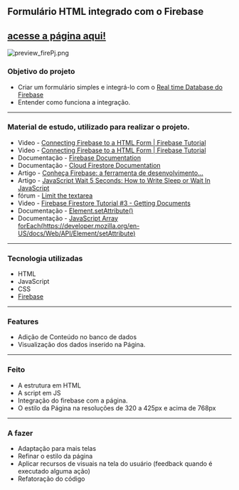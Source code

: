 ## Formulário HTML integrado com o Firebase
## [acesse a página aqui!](https://odisseu93.github.io/HTLM-and-firebase/)
<img src="https://www.imagemhost.com.br/images/2022/03/27/preview_firePj.png" alt="preview_firePj.png" border="0" />



### Objetivo do projeto
- Criar um formulário simples e integrá-lo com o [Real time Database do Firebase](https://firebase.google.com/docs/reference/js/database?hl=pt&authuser=1)
- Entender como funciona a integração. 
***
### Material de estudo, utilizado para realizar o projeto.
- Video - [Connecting Firebase to a HTML Form | Firebase Tutorial](https://www.youtube.com/watch?v=RAWHXRTKTHw) 
- Video - [Connecting Firebase to a HTML Form | Firebase Tutorial](https://www.youtube.com/watch?v=RAWHXRTKTHw) 
- Documentação - [Firebase Documentation](https://firebase.google.com/docs?authuser=1&hl=pt)
- Documentação - [Cloud Firestore Documentation](https://firebase.google.com/docs/firestore/quickstart?hl=pt&authuser=1)
- Artigo - [Conheça Firebase: a ferramenta de desenvolvimento...](https://rockcontent.com/br/blog/firebase/)
- Artigo - [JavaScript Wait 5 Seconds: How to Write Sleep or Wait In JavaScript](https://www.positioniseverything.net/javascript-wait-5-seconds)
- fórum - [Limit the textarea](https://stackoverflow.com/questions/7645209/limit-the-textarea)
- Video - [Firebase Firestore Tutorial #3 - Getting Documents](https://www.youtube.com/watch?v=kmTECF0JZyQ)
- Documentação - [Element.setAttribute()]()
- Documentação - [JavaScript Array forEach(https://developer.mozilla.org/en-US/docs/Web/API/Element/setAttribute)
](https://www.w3schools.com/jsref/jsref_forEach.asp)
***
### Tecnologia utilizadas
- HTML
- JavaScript
- CSS
- [Firebase](https://firebase.google.com/)
***
### Features
- Adição de Conteúdo no banco de dados
- Visualização dos dados inserido na Página.
***
### Feito
- A estrutura em HTML
- A script em JS
- Integração do firebase com a página. 
- O estilo da Página na resoluções de 320 a 425px e acima de 768px
***
### A fazer
- Adaptação para mais telas 
- Refinar o estilo da página
- Aplicar recursos de visuais na tela do usuário (feedback quando é executado alguma ação)
- Refatoração do código
